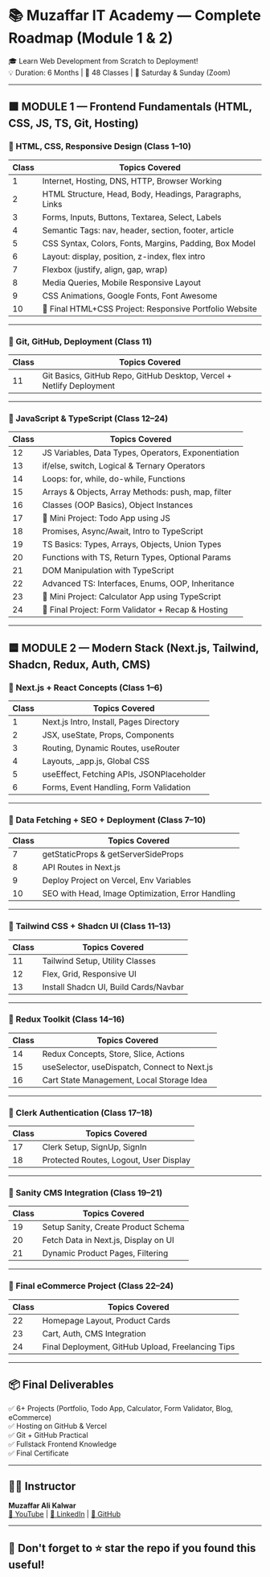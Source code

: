 # 📚 Muzaffar IT Academy — Complete Roadmap (Module 1 & 2)

🎓 Learn Web Development from Scratch to Deployment!  
💡 Duration: 6 Months | 📍 48 Classes | 📆 Saturday & Sunday (Zoom)

---

## 🟩 MODULE 1 — Frontend Fundamentals (HTML, CSS, JS, TS, Git, Hosting)

### 📖 HTML, CSS, Responsive Design (Class 1–10)

| Class | Topics Covered |
|-------|----------------|
| 1 | Internet, Hosting, DNS, HTTP, Browser Working |
| 2 | HTML Structure, Head, Body, Headings, Paragraphs, Links |
| 3 | Forms, Inputs, Buttons, Textarea, Select, Labels |
| 4 | Semantic Tags: nav, header, section, footer, article |
| 5 | CSS Syntax, Colors, Fonts, Margins, Padding, Box Model |
| 6 | Layout: display, position, z-index, flex intro |
| 7 | Flexbox (justify, align, gap, wrap) |
| 8 | Media Queries, Mobile Responsive Layout |
| 9 | CSS Animations, Google Fonts, Font Awesome |
| 10 | 🔨 Final HTML+CSS Project: Responsive Portfolio Website |

---

### 📖 Git, GitHub, Deployment (Class 11)

| Class | Topics Covered |
|-------|----------------|
| 11 | Git Basics, GitHub Repo, GitHub Desktop, Vercel + Netlify Deployment |

---

### 📖 JavaScript & TypeScript (Class 12–24)

| Class | Topics Covered |
|-------|----------------|
| 12 | JS Variables, Data Types, Operators, Exponentiation |
| 13 | if/else, switch, Logical & Ternary Operators |
| 14 | Loops: for, while, do-while, Functions |
| 15 | Arrays & Objects, Array Methods: push, map, filter |
| 16 | Classes (OOP Basics), Object Instances |
| 17 | 🔨 Mini Project: Todo App using JS |
| 18 | Promises, Async/Await, Intro to TypeScript |
| 19 | TS Basics: Types, Arrays, Objects, Union Types |
| 20 | Functions with TS, Return Types, Optional Params |
| 21 | DOM Manipulation with TypeScript |
| 22 | Advanced TS: Interfaces, Enums, OOP, Inheritance |
| 23 | 🔨 Mini Project: Calculator App using TypeScript |
| 24 | 🔨 Final Project: Form Validator + Recap & Hosting |

---

## 🟦 MODULE 2 — Modern Stack (Next.js, Tailwind, Shadcn, Redux, Auth, CMS)

### 📖 Next.js + React Concepts (Class 1–6)

| Class | Topics Covered |
|-------|----------------|
| 1 | Next.js Intro, Install, Pages Directory |
| 2 | JSX, useState, Props, Components |
| 3 | Routing, Dynamic Routes, useRouter |
| 4 | Layouts, _app.js, Global CSS |
| 5 | useEffect, Fetching APIs, JSONPlaceholder |
| 6 | Forms, Event Handling, Form Validation |

---

### 📖 Data Fetching + SEO + Deployment (Class 7–10)

| Class | Topics Covered |
|-------|----------------|
| 7 | getStaticProps & getServerSideProps |
| 8 | API Routes in Next.js |
| 9 | Deploy Project on Vercel, Env Variables |
| 10 | SEO with Head, Image Optimization, Error Handling |

---

### 📖 Tailwind CSS + Shadcn UI (Class 11–13)

| Class | Topics Covered |
|-------|----------------|
| 11 | Tailwind Setup, Utility Classes |
| 12 | Flex, Grid, Responsive UI |
| 13 | Install Shadcn UI, Build Cards/Navbar |

---

### 📖 Redux Toolkit (Class 14–16)

| Class | Topics Covered |
|-------|----------------|
| 14 | Redux Concepts, Store, Slice, Actions |
| 15 | useSelector, useDispatch, Connect to Next.js |
| 16 | Cart State Management, Local Storage Idea |

---

### 📖 Clerk Authentication (Class 17–18)

| Class | Topics Covered |
|-------|----------------|
| 17 | Clerk Setup, SignUp, SignIn |
| 18 | Protected Routes, Logout, User Display |

---

### 📖 Sanity CMS Integration (Class 19–21)

| Class | Topics Covered |
|-------|----------------|
| 19 | Setup Sanity, Create Product Schema |
| 20 | Fetch Data in Next.js, Display on UI |
| 21 | Dynamic Product Pages, Filtering |

---

### 📖 Final eCommerce Project (Class 22–24)

| Class | Topics Covered |
|-------|----------------|
| 22 | Homepage Layout, Product Cards |
| 23 | Cart, Auth, CMS Integration |
| 24 | Final Deployment, GitHub Upload, Freelancing Tips |

---

## 📦 Final Deliverables

✅ 6+ Projects (Portfolio, Todo App, Calculator, Form Validator, Blog, eCommerce)  
✅ Hosting on GitHub & Vercel  
✅ Git + GitHub Practical  
✅ Fullstack Frontend Knowledge  
✅ Final Certificate

---

## 👨‍🏫 Instructor  
**Muzaffar Ali Kalwar**  
[🔗 YouTube](https://youtube.com/@muzaffaritacademy) | [🔗 LinkedIn](https://www.linkedin.com/in/muzaffar-ali-0b3939315) | [🔗 GitHub](https://github.com/MuzaffarAli13)

---

## 🌟 Don't forget to ⭐ star the repo if you found this useful!
